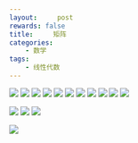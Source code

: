 ```yaml
---
layout:     post
rewards: false
title:     矩阵
categories:
    - 数学
tags:
    - 线性代数
---
```


![](https://tva2.sinaimg.cn/large/006tNbRwgy1fudqfoegs0j319c0q8wgf.jpg)
![](https://tva4.sinaimg.cn/large/006tNbRwgy1fudqfrj2nej314g0kugn3.jpg)
![](https://tva3.sinaimg.cn/large/006tNbRwgy1fudqfv72y4j30vo0bc0t4.jpg)
![](https://tva2.sinaimg.cn/large/006tNbRwgy1fudqg05vaej31980gmab5.jpg)
![](https://tva3.sinaimg.cn/large/006tNbRwgy1fudqg50hv2j30xa0kwaao.jpg)
![](https://tva4.sinaimg.cn/large/006tNbRwgy1fudqltcqxjj314o04074l.jpg)
![](https://tva4.sinaimg.cn/large/006tNbRwgy1fudqlwyicej312u0jcmy7.jpg)
![](https://tva2.sinaimg.cn/large/006tNbRwgy1fudqm0rsqwj30ww05ijrr.jpg)
![](https://tva4.sinaimg.cn/large/006tNbRwgy1fudqm415z6j314i0ciq3i.jpg)
![](https://tva3.sinaimg.cn/large/006tNbRwgy1fudqm7g1uej314u042dgc.jpg)
![](https://tva3.sinaimg.cn/large/006tNbRwgy1fudqm9ziotj30sq0o03z2.jpg)

![](https://tva1.sinaimg.cn/large/006tNbRwgy1fudqmds1l4j30ve01wwef.jpg)
![](https://tva1.sinaimg.cn/large/006tNbRwgy1fudqmhkbdij311c0fkgme.jpg)
![](https://tva3.sinaimg.cn/large/006tNbRwgy1fudqmm171bj31300jwgmi.jpg)

![](https://tva3.sinaimg.cn/large/006tNbRwgy1fudqmp5gr3j315c0qqgng.jpg)